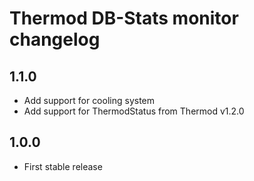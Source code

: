 # Thermod DB-Stats monitor changelog

## 1.1.0

  * Add support for cooling system
  * Add support for ThermodStatus from Thermod v1.2.0

## 1.0.0

  * First stable release
 
